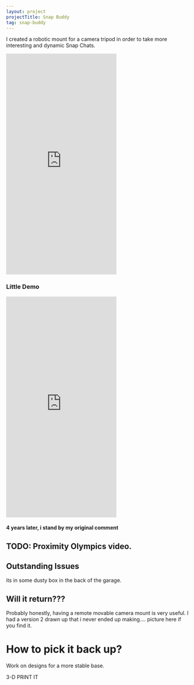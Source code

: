 ```yaml
---
layout: project
projectTitle: Snap Buddy
tag: snap-buddy
--- 
```

I created a robotic mount for a camera tripod in order to take more interesting and dynamic Snap Chats.

<iframe 
    height="600"
    src="https://tbportfolio.imfast.io/portfolio/snap-buddy/explainer.mp4"
    frameborder="0"
    allowfullscreen>
</iframe>

### Little Demo

<iframe 
    height="600" 
    src="https://tbportfolio.imfast.io/portfolio/snap-buddy/its-fing-sick.mp4"
    frameborder="0"
    allowfullscreen>
</iframe>

#### 4 years later, i stand by my original comment

## TODO: Proximity Olympics video.

## Outstanding Issues
its in some dusty box in the back of the garage.

## Will it return???
Probably honestly, having a remote movable camera mount is very useful. I had a version 2 drawn up that i never ended up making....
picture here if you find it.

# How to pick it back up?
Work on designs for a more stable base.

3-D PRINT IT